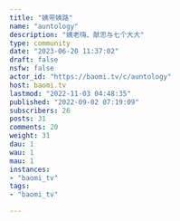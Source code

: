 ```yaml
---
title: "姨带姨路" 
name: "auntology"
description: "姨老嗨、献忠与七个大大"
type: community
date: "2023-06-20 11:37:02"
draft: false
nsfw: false
actor_id: "https://baomi.tv/c/auntology"
host: baomi.tv
lastmod: "2022-11-03 04:48:35"
published: "2022-09-02 07:19:09"
subscribers: 26
posts: 31
comments: 20
weight: 31
dau: 1
wau: 1
mau: 1
instances:
- "baomi_tv"
tags: 
- "baomi_tv"

---
```

